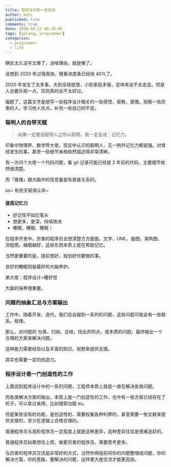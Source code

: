 ```yaml
---
title: 程序设计的一些总结
author: moli
published: true
comments: true
date: 2020-04-22 00:30:00
tags: [golang, programmer]
categories:
  - programmer
  - life
---
```


确实太久没写文章了，没啥理由，就是懒了。

没想到 2020 年过得真快，眼看进度条已经快 40%了。

2020 年发生了太多事，大到全球疫情，小到家庭矛盾，总体来说不太走运，但是人总要乐观一点，否则真的会不太好过。

偏题了，这篇文字是想写一些程序设计相关的一些感悟，观察，感慨。观察一些厉害的人，学习他人优点，补充一些自己的不足。

### 聪明人的自带天赋

> 如果一定要说聪明人之所以聪明，我一定会说：记忆力。

印象中物理界、数学界大佬，现实中认识的聪明人，无一例外记忆力都挺强。对曾经发生的事，甚至一些细节末梢依然描述得非常清晰。

有一次问个大佬一个代码问题，看 git 记录可能已经是 2 年前的代码，主要细节依然很清楚。

而「推理」跟大脑中的信息量是有直接关系的。

so~ 有些天赋得认命~

#### 提高记忆力

- 好记性不如烂笔头
- 想更多，更深，持续改进
- 睡眠、睡眠、睡眠！

在程序开发中，厉害的程序员会想清楚方方面面，文字、UML、脑图、架构图、流程图，越细越好，这些东西本质上是在帮助记忆。

当然更重要的是，提前想好，规划好你要做的事。

良好的睡眠则是最好的大脑养护。

某大佬：程序设计=睡好觉

大脑的保养很重要。

### 问题的抽象汇总与方案输出

工作中，随着开发、迭代，我们总会碰到一系列的问题，这些问题可能会有一些联系，规律。

那么，对问题的 分类，归纳，总结，找出共同点，或本质的问题，最终输出一个合理的方案来解决问题。

这种能力需要经验以及丰富的知识，视野来提供支撑。

其实也需要一定的创造力。

### 程序设计是一门创造性的工作

上面说到程序设计中的一系列问题，工程师本质上就是一直在解决各类问题。

而各类解决方案的输出，本质上是一门创造性的工作，也许有一些方案已经存在了轮子，可以拿过来用，比如搜索功能 es。

但是某些没有的功能，是创造性的，需要权衡各种利弊的，甚至需要一些文献来提供支撑的，至少在逻辑上合情合理的。

普通程序员与高阶程序员一定程度上就是这种差异，这种差异往往是很难追赶的。

普通程序员如果想往上爬，做更厉害的程序员，需要思考更多。

与厉害的程序员交流是非常好的方式，当然你得提前将你的问题整理成问题，你的解决方案，你的思路，要解决的问题，这样更大佬交流才能更高效。
